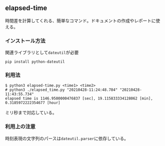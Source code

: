 ## elapsed-time
時間差を計算してくれる、簡単なコマンド。ドキュメントの作成やレポートに使える。

### インストール方法
関連ライブラリとして`dateutil`が必要
```
pip install python-dateutil
```
### 利用法
```
$ python3 elapsed-time.py <time1> <time2>
# python3 ./elapsed_time.py "20210428-11:24:48.784" "20210428-11:43:55.734"
elapsed time is 1146.9500000476837 [sec], 19.115833334128062 [min], 0.3185972222354677 [hour]
```
ミリ秒まで対応している。

### 利用上の注意
時刻表現の文字列のパースは`dateutil.parser`に依存している。


